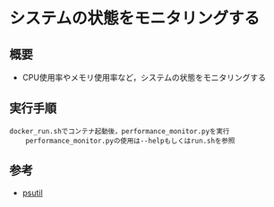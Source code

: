 # システムの状態をモニタリングする

## 概要

* CPU使用率やメモリ使用率など，システムの状態をモニタリングする

## 実行手順

	docker_run.shでコンテナ起動後，performance_monitor.pyを実行
		performance_monitor.pyの使用は--helpもしくはrun.shを参照

## 参考

* [psutil](https://pypi.org/project/psutil/)

